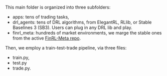 This main folder is organized into three subfolders: 
+ apps: tens of trading tasks, 
+ drl_agents: tens of DRL algorithms, from ElegantRL, RLlib, or Stable Baselines 3 (SB3). Users can plug in any DRL lib and play.
+ finrl_meta: hundreds of market environments, we marge the stable ones from the active [FinRL-Meta repo](https://github.com/AI4Finance-Foundation/FinRL-Meta).

Then, we employ a train-test-trade pipeline, via three files:
+ train.py, 
+ test.py
+ trade.py.
